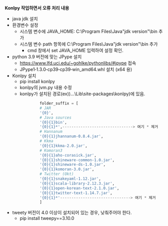 **Konlpy 작업하면서 오류 처리 내용**

- java jdk 설치
- 환경변수 설정
  - 시스템 변수에 JAVA_HOME: C:\Program Files\Java\"jdk version"\bin 추가
  - 시스템 변수 path 항목에 C:\Program Files\Java\"jdk version"\bin 추가
    - cmd 창에서 set JAVA_HOME 입력하여 설정 확인.
- python 3.9 버전에 맞는 JPype 설치
  - https://www.lfd.uci.edu/~gohlke/pythonlibs/#jpype 접속
  - JPype1‑1.3.0‑cp39‑cp39‑win_amd64.whl 설치 (x64 용)
- Konlpy 설치
  - pip install konlpy
  - konlpy의 jvm.py 내용 수정
   - konlpy가 설치된 경로(ex))...\Lib\site-packages\konlpy)에 있음.
  ```python
              folder_suffix = [
              # JAR
              '{0}',
              # Java sources
              '{0}{1}bin',
              '{0}{1}*',-------------------------------> 여기 * 제거
              # Hannanum
              '{0}{1}jhannanum-0.8.4.jar',
              # Kkma
              '{0}{1}kkma-2.0.jar',
              # Komoran3
              '{0}{1}aho-corasick.jar',
              '{0}{1}shineware-common-1.0.jar',
              '{0}{1}shineware-ds-1.0.jar',
              '{0}{1}komoran-3.0.jar',
              # Twitter (Okt)
              '{0}{1}snakeyaml-1.12.jar',
              '{0}{1}scala-library-2.12.3.jar',
              '{0}{1}open-korean-text-2.1.0.jar',
              '{0}{1}twitter-text-1.14.7.jar',
              '{0}{1}*'-------------------------------> 여기 * 제거
              ]
  ```
- tweety 버전이 4.0 이상이 설치되어 있는 경우, 낮춰주어야 한다.
  - pip install tweepy==3.10.0 
    